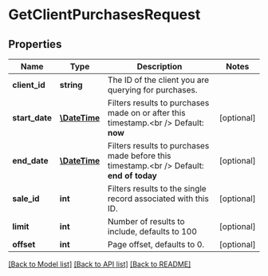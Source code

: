 # GetClientPurchasesRequest

## Properties
Name | Type | Description | Notes
------------ | ------------- | ------------- | -------------
**client_id** | **string** | The ID of the client you are querying for purchases. | 
**start_date** | [**\DateTime**](\DateTime.md) | Filters results to purchases made on or after this timestamp.&lt;br /&gt;  Default: **now** | [optional] 
**end_date** | [**\DateTime**](\DateTime.md) | Filters results to purchases made before this timestamp.&lt;br /&gt;  Default: **end of today** | [optional] 
**sale_id** | **int** | Filters results to the single record associated with this ID. | [optional] 
**limit** | **int** | Number of results to include, defaults to 100 | [optional] 
**offset** | **int** | Page offset, defaults to 0. | [optional] 

[[Back to Model list]](../README.md#documentation-for-models) [[Back to API list]](../README.md#documentation-for-api-endpoints) [[Back to README]](../README.md)


